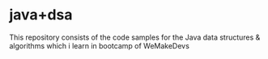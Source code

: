 # java+dsa
 This repository consists of the code samples for the Java data structures & algorithms which i learn in bootcamp of WeMakeDevs 
